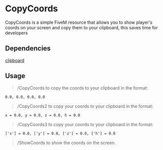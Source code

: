 # CopyCoords

CopyCoords is a simple FiveM resource that allows you to show player's coords on your screen and copy them to your clipboard, this saves time for developers

## Dependencies 

[clipboard](https://github.com/throwarray/clipboard)



## Usage

> /CopyCoords to copy the coords to your clipboard in the format: 

`0.0, 0.0, 0.0, 0.0`

> /CopyCoords2 to copy your coords to your clipboard in the format: 

`x = 0.0, y = 0.0, z = 0.0, h = 0.0`

> /CopyCoords3 to copy your coords to your clipboard in the format: 

`['x'] = 0.0, ['y'] = 0.0, ['z'] = 0.0, ['h'] = 0.0`

> /ShowCoords to show the coords on the screen.

